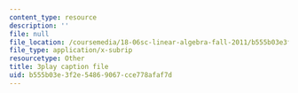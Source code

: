 ```yaml
---
content_type: resource
description: ''
file: null
file_location: /coursemedia/18-06sc-linear-algebra-fall-2011/b555b03e3f2e54869067cce778afaf7d_yjBerM5jWsc.vtt
file_type: application/x-subrip
resourcetype: Other
title: 3play caption file
uid: b555b03e-3f2e-5486-9067-cce778afaf7d
---
```

